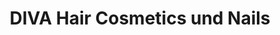 ---
title: "DIVA Hair Cosmetics und Nails"
url: /neuenbuerg/diva-hair-cosmetics-und-nails/
shop: Friseur
---